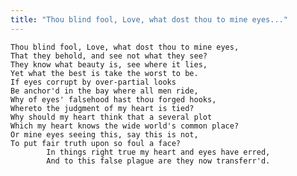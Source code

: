 ```yaml
---
title: "Thou blind fool, Love, what dost thou to mine eyes..."
---
```


	Thou blind fool, Love, what dost thou to mine eyes,
	That they behold, and see not what they see?
	They know what beauty is, see where it lies,
	Yet what the best is take the worst to be.
	If eyes corrupt by over-partial looks
	Be anchor'd in the bay where all men ride,
	Why of eyes' falsehood hast thou forged hooks,
	Whereto the judgment of my heart is tied?
	Why should my heart think that a several plot
	Which my heart knows the wide world's common place?
	Or mine eyes seeing this, say this is not,
	To put fair truth upon so foul a face?
			In things right true my heart and eyes have erred,
			And to this false plague are they now transferr'd.


